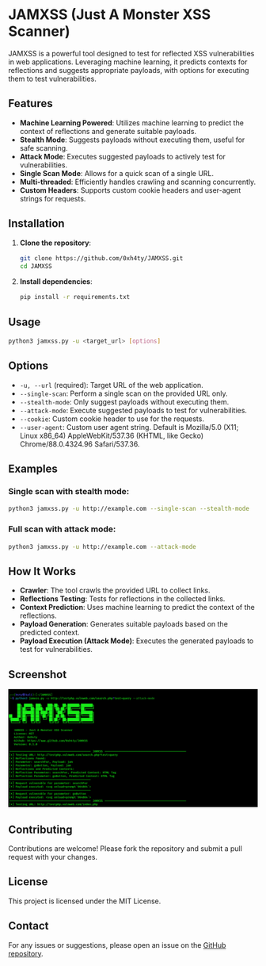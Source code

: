 # JAMXSS (Just A Monster XSS Scanner)

JAMXSS is a powerful tool designed to test for reflected XSS vulnerabilities in web applications. Leveraging machine learning, it predicts contexts for reflections and suggests appropriate payloads, with options for executing them to test vulnerabilities.

## Features

- **Machine Learning Powered**: Utilizes machine learning to predict the context of reflections and generate suitable payloads.
- **Stealth Mode**: Suggests payloads without executing them, useful for safe scanning.
- **Attack Mode**: Executes suggested payloads to actively test for vulnerabilities.
- **Single Scan Mode**: Allows for a quick scan of a single URL.
- **Multi-threaded**: Efficiently handles crawling and scanning concurrently.
- **Custom Headers**: Supports custom cookie headers and user-agent strings for requests.

## Installation

1. **Clone the repository**:
    ```bash
    git clone https://github.com/0xh4ty/JAMXSS.git
    cd JAMXSS
    ```

2. **Install dependencies**:
    ```bash
    pip install -r requirements.txt
    ```

## Usage

```bash
python3 jamxss.py -u <target_url> [options]
```

## Options

- `-u, --url` (required): Target URL of the web application.
- `--single-scan`: Perform a single scan on the provided URL only.
- `--stealth-mode`: Only suggest payloads without executing them.
- `--attack-mode`: Execute suggested payloads to test for vulnerabilities.
- `--cookie`: Custom cookie header to use for the requests.
- `--user-agent`: Custom user agent string. Default is Mozilla/5.0 (X11; Linux x86_64) AppleWebKit/537.36 (KHTML, like Gecko) Chrome/88.0.4324.96 Safari/537.36.

## Examples

### Single scan with stealth mode:

```bash
python3 jamxss.py -u http://example.com --single-scan --stealth-mode
```

### Full scan with attack mode:

```bash
python3 jamxss.py -u http://example.com --attack-mode
```

## How It Works

- **Crawler**: The tool crawls the provided URL to collect links.
- **Reflections Testing**: Tests for reflections in the collected links.
- **Context Prediction**: Uses machine learning to predict the context of the reflections.
- **Payload Generation**: Generates suitable payloads based on the predicted context.
- **Payload Execution (Attack Mode)**: Executes the generated payloads to test for vulnerabilities.

## Screenshot

![JAMXSS on Action](https://github.com/0xh4ty/JAMXSS/blob/main/images/JAMXSS.png?raw=true)

## Contributing

Contributions are welcome! Please fork the repository and submit a pull request with your changes.

## License

This project is licensed under the MIT License.

## Contact

For any issues or suggestions, please open an issue on the [GitHub repository](https://github.com/0xh4ty/JAMXSS).

